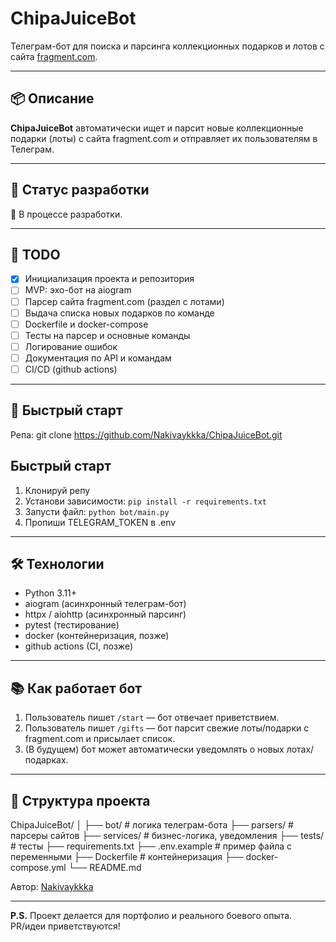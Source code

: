 # ChipaJuiceBot

Телеграм-бот для поиска и парсинга коллекционных подарков и лотов с сайта [fragment.com](https://fragment.com/).

---

## 📦 Описание

**ChipaJuiceBot** автоматически ищет и парсит новые коллекционные подарки (лоты) с сайта fragment.com и отправляет их пользователям в Телеграм.

---

## 🚦 Статус разработки

🚧 В процессе разработки.

---

## 📝 TODO

- [x] Инициализация проекта и репозитория
- [ ] MVP: эхо-бот на aiogram
- [ ] Парсер сайта fragment.com (раздел с лотами)
- [ ] Выдача списка новых подарков по команде
- [ ] Dockerfile и docker-compose
- [ ] Тесты на парсер и основные команды
- [ ] Логирование ошибок
- [ ] Документация по API и командам
- [ ] CI/CD (github actions)

---

## 🚀 Быстрый старт
Репа:
git clone https://github.com/Nakivaykkka/ChipaJuiceBot.git

## Быстрый старт
1. Клонируй репу
2. Установи зависимости: `pip install -r requirements.txt`
3. Запусти файл: `python bot/main.py`
4. Пропиши TELEGRAM_TOKEN в .env


---

## 🛠️ Технологии

- Python 3.11+
- aiogram (асинхронный телеграм-бот)
- httpx / aiohttp (асинхронный парсинг)
- pytest (тестирование)
- docker (контейнеризация, позже)
- github actions (CI, позже)

---

## 📚 Как работает бот

1. Пользователь пишет `/start` — бот отвечает приветствием.
2. Пользователь пишет `/gifts` — бот парсит свежие лоты/подарки с fragment.com и присылает список.
3. (В будущем) бот может автоматически уведомлять о новых лотах/подарках.

---

## 🧩 Структура проекта
ChipaJuiceBot/
│
├── bot/ # логика телеграм-бота
├── parsers/ # парсеры сайтов
├── services/ # бизнес-логика, уведомления
├── tests/ # тесты
├── requirements.txt
├── .env.example # пример файла с переменными
├── Dockerfile # контейнеризация
├── docker-compose.yml
└── README.md

Автор: [Nakivaykkka](https://github.com/Nakivaykkka/)

---

**P.S.** Проект делается для портфолио и реального боевого опыта.  
PR/идеи приветствуются!

